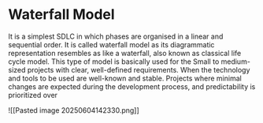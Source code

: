 # Waterfall Model
It is a simplest SDLC in which phases are organised in a linear and sequential order.
It is called waterfall model as its diagrammatic representation resembles as like a waterfall, also known as classical life cycle model.
This type of model is basically used for the Small to medium-sized projects with clear, well-defined requirements. When the technology and tools to be used are well-known and stable.
Projects where minimal changes are expected during the development process, and predictability is prioritized over

![[Pasted image 20250604142330.png]]

